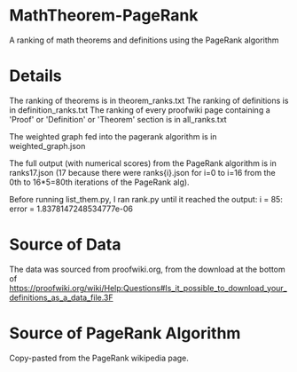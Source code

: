 # MathTheorem-PageRank
A ranking of math theorems and definitions using the PageRank algorithm

# Details
The ranking of theorems is in theorem_ranks.txt
The ranking of definitions is in definition_ranks.txt
The ranking of every proofwiki page containing a 'Proof' or 'Definition' or 'Theorem' section is in all_ranks.txt

The weighted graph fed into the pagerank algorithm is in weighted_graph.json

The full output (with numerical scores) from the PageRank algorithm is in ranks17.json (17 because there were ranks{i}.json for i=0 to i=16 from the 0th to 16*5=80th iterations of the PageRank alg).

Before running list_them.py, I ran rank.py until it reached the output:
i = 85: error = 1.8378147248534777e-06

# Source of Data
The data was sourced from proofwiki.org, from the download at the bottom of https://proofwiki.org/wiki/Help:Questions#Is_it_possible_to_download_your_definitions_as_a_data_file.3F

# Source of PageRank Algorithm
Copy-pasted from the PageRank wikipedia page.
